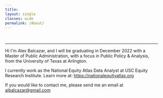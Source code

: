 ```yaml
---
title: 
layout: single
classes: wide
permalink: /About/
---
```

<br/> 

- - -

Hi I'm Alex Balcazar, and I will be graduating in December 2022 with a Master of Public Administration, with a focus in Public Policy & Analysis, from the University of Texas at Arlington. 

I currently work as the National Equity Atlas Data Analyst at USC Equity Research Institute. Learn more at: https://nationalequityatlas.org

If you would like to contact me, please send me an email at ajbalcazar@gmail.com
